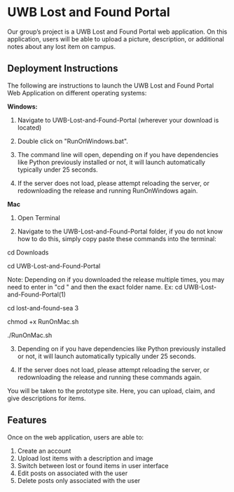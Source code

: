 # UWB Lost and Found Portal
Our group’s project is a UWB Lost and Found Portal web application. On this application, users will be able to upload a picture, description, or additional notes about any lost item on campus.  

## Deployment Instructions

The following are instructions to launch the UWB Lost and Found Portal Web Application on different operating systems:

**Windows:**

1. Navigate to UWB-Lost-and-Found-Portal (wherever your download is located)

2. Double click on "RunOnWindows.bat".

3. The command line will open, depending on if you have dependencies like Python previously installed or not, it will launch automatically typically under 25 seconds.

4. If the server does not load, please attempt reloading the server, or redownloading the release and running RunOnWindows again.

**Mac**

1. Open Terminal

2. Navigate to the UWB-Lost-and-Found-Portal folder, if you do not know how to do this, simply copy paste these commands into the terminal:

cd Downloads

cd UWB-Lost-and-Found-Portal 

Note: Depending on if you downloaded the release multiple times, you may need to enter in "cd " and then the exact folder name. Ex: cd UWB-Lost-and-Found-Portal(1)

cd lost-and-found-sea 3

chmod +x RunOnMac.sh

./RunOnMac.sh

3. Depending on if you have dependencies like Python previously installed or not, it will launch automatically typically under 25 seconds.

4. If the server does not load, please attempt reloading the server, or redownloading the release and running these commands again.

You will be taken to the prototype site. Here, you can upload, claim, and give descriptions for items.

## Features
Once on the web application, users are able to:

1. Create an account
2. Upload lost items with a description and image
3. Switch between lost or found items in user interface
4. Edit posts on associated with the user
5. Delete posts only associated with the user
